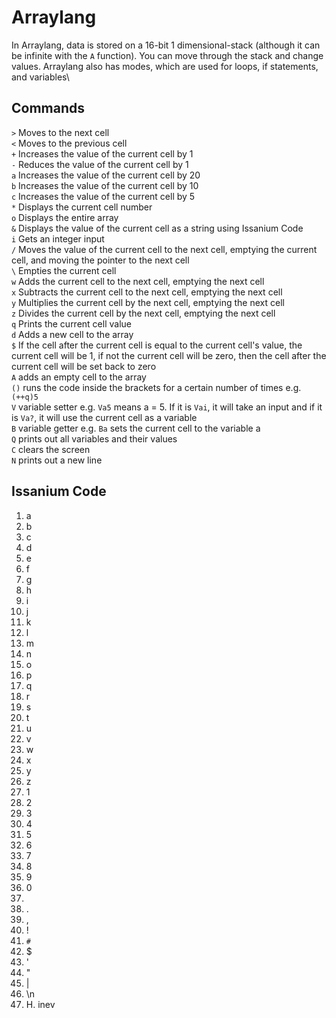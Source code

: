 # Arraylang
In Arraylang, data is stored on a 16-bit 1 dimensional-stack (although it can be infinite with the `A` function). You can move through the stack and change values. Arraylang also has modes, which are used for loops, if statements, and variables\

## Commands
`>` Moves to the next cell\
`<` Moves to the previous cell\
`+` Increases the value of the current cell by 1\
`-` Reduces the value of the current cell by 1\
`a` Increases the value of the current cell by 20\
`b` Increases the value of the current cell by 10\
`c` Increases the value of the current cell by 5\
`*` Displays the current cell number\
`o` Displays the entire array\
`&` Displays the value of the current cell as a string using Issanium Code\
`i` Gets an integer input\
`/` Moves the value of the current cell to the next cell, emptying the current cell, and moving the pointer to the next cell\
`\` Empties the current cell\
`w` Adds the current cell to the next cell, emptying the next cell\
`x` Subtracts the current cell to the next cell, emptying the next cell\
`y` Multiplies the current cell by the next cell, emptying the next cell\
`z` Divides the current cell by the next cell, emptying the next cell\
`q` Prints the current cell value\
`d` Adds a new cell to the array\
`$` If the cell after the current cell is equal to the current cell's value, the current cell will be 1, if not the current cell will be zero, then the cell after the current cell will be set back to zero\
`A` adds an empty cell to the array\
`()` runs the code inside the brackets for a certain number of times e.g. `(++q)5`\
`V` variable setter e.g. `Va5` means a = 5. If it is `Vai`, it will take an input and if it is `Va?`, it will use the current cell as a variable\
`B` variable getter e.g. `Ba` sets the current cell to the variable a\
`Q` prints out all variables and their values\
`C` clears the screen\
`N` prints out a new line

## Issanium Code
1. a
2. b
3. c
4. d
5. e
6. f
7. g
8. h
9. i
10. j
11. k
12. l
13. m
14. n
15. o
16. p
17. q
18. r
19. s
20. t
21. u
22. v
23. w
24. x
25. y
26. z
27. 1
28. 2
29. 3
30. 4
31. 5
32. 6
33. 7
34. 8
35. 9
36. 0
37.  
38. .
39. ,
40. !
41. `#`
42. $
43. '
44. "
45. |
46. \n
47. H. inev

